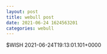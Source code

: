 ```yaml
--- 
layout: post 
title: webull post 
date: 2021-06-24 1624563201 
categories: webull 
--- 
```

$WISH 	2021-06-24T19:13:01.101+0000